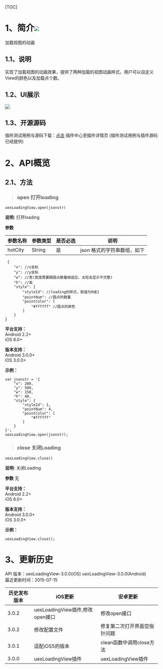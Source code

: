[TOC]
# 1、简介[![](http://appcan-download.oss-cn-beijing.aliyuncs.com/%E5%85%AC%E6%B5%8B%2Fgf.png)]()
加载视图的动画
## 1.1、说明
实现了加载视图的动画效果，提供了两种加载的视图动画样式，用户可以自定义View的颜色以及加载点个数。
## 1.2、UI展示
![](http://plugin.appcan.cn/pluginApi/getCImg?img=140505s2015p7y15ew.png)
## 1.3、开源源码
插件测试用例与源码下载：[点击](http://plugin.appcan.cn/details.html?id=453_index) 插件中心至插件详情页 (插件测试用例与插件源码已经提供)

# 2、API概览

## 2.1、方法

> ### open 打开loading

`uexLoadingView.open(jsonstr)`

**说明:**
打开loading

**参数**

|  参数名称 | 参数类型  | 是否必选  |  说明 |
| ------------ | ------------ | ------------ | ------------ |
| hotCity | String | 是 |json 格式的字符串数组，如下 |

```
 {  
    "x": //x坐标
    "y": //y坐标
    "w": //宽(宽度需要跟圆点数量相适应，太短会显示不完整)
    "h": //高
    "style": {
        "styleId": //loading的样式，取值为0或1
        "pointNum": //圆点的数量
        "pointColor": [
            "#ffffff" //圆点的颜色
        ]
    }
}
```

**平台支持：**  
Android 2.2+  
iOS 6.0+


**版本支持：**  
Android 3.0.0+  
iOS 3.0.0+


**示例：**
```
var jsonstr = '{
    "x": 200, 
    "y": 500, 
    "w": 150, 
    "h": 40, 
    "style": {
        "styleId": 1, 
        "pointNum": 4, 
        "pointColor": [
            "#ffffff"
        ]
    }
}';
uexLoadingView.open(jsonstr);
```

> ### close 关闭Loading

`uexLoadingView.close()`

**说明:**
关闭Loading

**参数**
无

**平台支持：**  
Android 2.2+  
iOS 6.0+


**版本支持：**  
Android 3.0.0+  
iOS 3.0.0+

**示例：**
```
uexLoadingView.close();
```

# 3、更新历史
API 版本：uexLoadingView-3.0.0(iOS) uexLoadingView-3.0.0(Android)  
最近更新时间：2015-07-15

| 历史发布版本 | iOS更新 | 安卓更新 |
| ------------ | ------------ | ------------ |
| 3.0.2 | uexLoadingView插件,修改open接口 | 修改open接口|
| 3.0.2 |  修改配置文件 | 修复第二次打开界面空指针问题|
| 3.0.1 | 适配iOS5的版本 | clean函数中调用close方法|
| 3.0.0 | uexLoadingView插件 | uexLoadingView插件|
